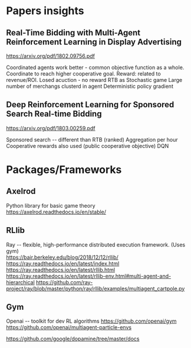 # Papers insights

## Real-Time Bidding with Multi-Agent Reinforcement Learning in Display Advertising
https://arxiv.org/pdf/1802.09756.pdf

Coordinated agents work better - common objective function as a whole. Coordinate to reach higher cooperative goal.
Reward: related to revenue/ROI. Losed acuction -  no reward
RTB as Stochastic game
Large number of merchangs clusterd in agent
Deterministic policy gradient 

## Deep Reinforcement Learning for Sponsored Search Real-time Bidding

https://arxiv.org/pdf/1803.00259.pdf

Sponsored search -- different than RTB (ranked)
Aggregation per hour
Cooperative rewards also used (public cooperative objective)
DQN


# Packages/Frameworks

## Axelrod
Python library for basic game theory
https://axelrod.readthedocs.io/en/stable/

## RLlib
Ray -- flexible, high-performance distributed execution framework. (Uses gym)  
https://bair.berkeley.edu/blog/2018/12/12/rllib/
https://ray.readthedocs.io/en/latest/index.html
https://ray.readthedocs.io/en/latest/rllib.html
https://ray.readthedocs.io/en/latest/rllib-env.html#multi-agent-and-hierarchical
https://github.com/ray-project/ray/blob/master/python/ray/rllib/examples/multiagent_cartpole.py

## Gym
Openai -- toolkit for dev RL algorithms
https://github.com/openai/gym
https://github.com/openai/multiagent-particle-envs

https://github.com/google/dopamine/tree/master/docs
